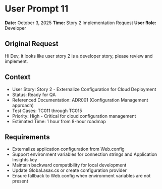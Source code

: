# User Prompt 11

**Date:** October 3, 2025
**Time:** Story 2 Implementation Request
**User Role:** Developer

## Original Request
Hi Dev, it looks like user story 2 is a developer story, please review and implement. 

## Context
- User Story: Story 2 - Externalize Configuration for Cloud Deployment
- Status: Ready for QA
- Referenced Documentation: ADR001 (Configuration Management approach)
- Test Cases: TC011 through TC015
- Priority: High - Critical for cloud configuration management
- Estimated Time: 1 hour from 8-hour roadmap

## Requirements
- Externalize application configuration from Web.config
- Support environment variables for connection strings and Application Insights key
- Maintain backward compatibility for local development
- Update Global.asax.cs or create configuration provider
- Ensure fallback to Web.config when environment variables are not present
